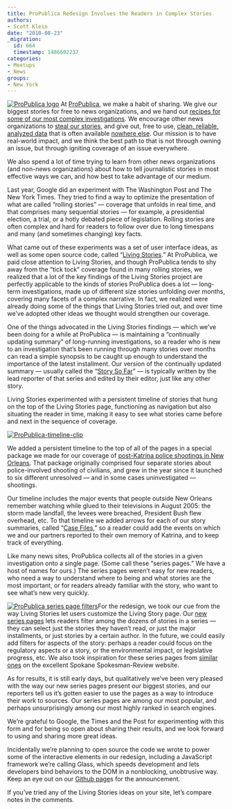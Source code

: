 ```yaml
---
title: ProPublica Redesign Involves the Readers in Complex Stories
authors:
- Scott Klein
date: "2010-08-23"
_migration:
  id: 664
  timestamp: 1486602237
categories:
- Meetups
- News
groups:
- New York
---
```


[![ProPublica logo][1]][2] At [ProPublica][3], we make a habit of sharing. We give our biggest stories for free to news organizations, and we hand out [recipes for some of our most complex investigations][4]. We encourage other news organizations to [steal our stories][5], and give out, free to use, [clean, reliable, analyzed data][6] that is often available [nowhere else][7]. Our mission is to have real-world impact, and we think the best path to that is not through owning an issue, but through igniting coverage of an issue everywhere. 

We also spend a lot of time trying to learn from other news organizations (and non-news organizations) about how to tell journalistic stories in most effective ways we can, and how best to take advantage of our medium.

Last year, Google did an experiment with The Washington Post and The New York Times. They tried to find a way to optimize the presentation of what are called “rolling stories” &mdash; coverage that unfolds in real time, and that comprises many sequential stories &mdash; for example, a presidential election, a trial, or a hotly debated piece of legislation. Rolling stories are often complex and hard for readers to follow over due to long timespans and many (and sometimes changing) key facts.

What came out of these experiments was a set of user interface ideas, as well as some open source code, called “[Living Stories][8].” At ProPublica, we paid close attention to Living Stories, and though ProPublica tends to shy away from the “tick tock” coverage found in many rolling stories, we realized that a lot of the key findings of the Living Stories project are perfectly applicable to the kinds of stories ProPublica does a lot &mdash; long-term investigations, made up of different size stories unfolding over months, covering many facets of a complex narrative. In fact, we realized were already doing some of the things that Living Stories tried out, and over time we’ve adopted other ideas we thought would strengthen our coverage.

One of the things advocated in the Living Stories findings &mdash; which we’ve been doing for a while at ProPublica &mdash; is maintaining a “continually updating summary” of long-running investigations, so a reader who is new to an investigation that’s been running through many stories over months can read a simple synopsis to be caught up enough to understand the importance of the latest installment. Our version of the continually updated summary &mdash; usually called the “[Story So Far][9]” &mdash; is typically written by the lead reporter of that series and edited by their editor, just like any other story. 

Living Stories experimented with a persistent timeline of stories that hung on the top of the Living Stories page, functioning as navigation but also situating the reader in time, making it easy to see what stories came before and next in the sequence of coverage.

[![][10]][11]

We added a persistent timeline to the top of all of the pages in a special package we made for our coverage of [post-Katrina police shootings in New Orleans][12]. That package originally comprised four separate stories about police-involved shooting of civilians, and grew in the year since it launched to six different unresolved &mdash; and in some cases uninvestigated &mdash; shootings. 

Our timeline includes the major events that people outside New Orleans remember watching while glued to their televisions in August 2005: the storm made landfall, the levees were breached, President Bush flew overhead, etc. To that timeline we added arrows for each of our story summaries, called “[Case Files][13],” so a reader could add the events on which we and our partners reported to their own memory of Katrina, and to keep track of everything.

Like many news sites, ProPublica collects all of the stories in a given investigation onto a single page. (Some call these “series pages.” We have a host of names for ours.) The series pages weren&#8217;t easy for new readers, who need a way to understand where to being and what stories are the most important, or for readers already familiar with the story, who want to see what’s new very quickly.

[![ProPublica series page filters][14]][15]For the redesign, we took our cue from the way Living Stories let users customize the Living Story page. Our [new series pages][15] lets readers filter among the dozens of stories in a series &mdash; they can select just the stories they haven’t read, or just the major installments, or just stories by a certain author. In the future, we could easily add filters for aspects of the story: perhaps a reader could focus on the regulatory aspects or a story, or the environmental impact, or legislative progress, etc. We also took inspiration for these series pages from [similar ones][16] on the excellent Spokane Spokesman-Review website.

As for results, it is still early days, but qualitatively we’ve been very pleased with the way our new series pages present our biggest stories, and our reporters tell us it’s gotten easier to use the pages as a way to introduce their work to sources. Our series pages are among our most popular, and perhaps unsurprisingly among our most highly ranked in search engines.

We’re grateful to Google, the Times and the Post for experimenting with this form and for being so open about sharing their results, and we look forward to using and sharing more great ideas.

Incidentally we’re planning to open source the code we wrote to power some of the interactive elements in our redesign, including a JavaScript framework we’re calling Glass, which speeds development and lets developers bind behaviors to the DOM in a nonblocking, unobtrusive way. Keep an eye out on our [Github page][17]s for the announcement.

If you’ve tried any of the Living Stories ideas on your site, let’s compare notes in the comments.

 [1]: /content-images/blog/2010/08/ProPublica-logo.jpg "ProPublica-logo"
 [2]: /content-images/blog/2010/08/ProPublica-logo.jpg
 [3]: http://propublica.org
 [4]: http://www.propublica.org/article/reporting-recipe-how-you-can-investigate-your-states-oversight-of-its-nurse
 [5]: http://www.propublica.org/about/steal-our-stories
 [6]: http://projects.propublica.org/recovery
 [7]: http://bailout.propublica.org/loan_mods/list
 [8]: http://livingstories.googlelabs.com/
 [9]: http://www.propublica.org/article/gas-drilling-the-story-so-far
 [10]: /content-images/blog/2010/08/ProPublica-timeline-clip1.jpg "ProPublica-timeline-clip"
 [11]: http://propublica.org/nola
 [12]: http://www.propublica.org/nola/
 [13]: http://www.propublica.org/nola/case/topic/case-one
 [14]: /content-images/blog/2010/08/ProPublica-series-page-filter.jpg "ProPublica-series-page-filter"
 [15]: http://www.propublica.org/series/buried-secrets-gas-drillings-environmental-threat
 [16]: http://www.spokesman.com/topics/morning-star-boys-ranch/
 [17]: http://github.com/propublica